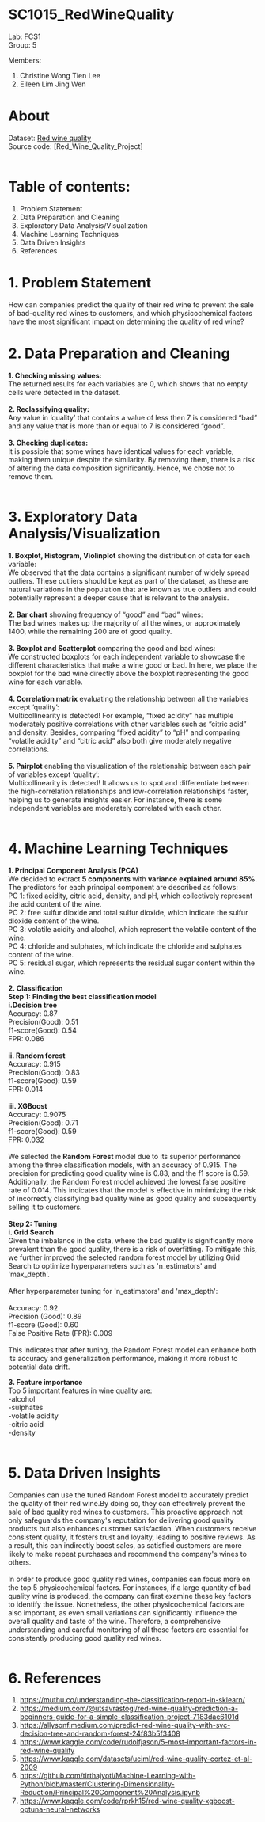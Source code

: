 # SC1015_RedWineQuality
Lab: FCS1<br>
Group: 5<br>

Members:
1. Christine Wong Tien Lee
2. Eileen Lim Jing Wen


# About
Dataset: [Red wine quality](winequality-red.csv)<br>
Source code: [Red_Wine_Quality_Project]<br>
<br>
# Table of contents:
1. Problem Statement
2. Data Preparation and Cleaning
3. Exploratory Data Analysis/Visualization
4. Machine Learning Techniques
5. Data Driven Insights
6. References

# 1. Problem Statement
How can companies predict the quality of their red wine to prevent the sale of bad-quality red wines to customers, and which physicochemical factors have the most significant impact on determining the quality of red wine?

# 2. Data Preparation and Cleaning
**1. Checking missing values:** <br>
The returned results for each variables are 0, which shows that no empty cells were detected in the dataset. <br>
<br>
**2. Reclassifying quality:**<br>
Any value in ‘quality’ that contains a value of less then 7 is considered “bad” and any value that is more than or equal to 7 is considered “good”.<br>
<br>
**3. Checking duplicates:**<br>
It is possible that some wines have identical values for each variable, making them unique despite the similarity. By removing them, there is a risk of altering the data composition significantly. Hence, we chose not to remove them. <br>
<br>
# 3. Exploratory Data Analysis/Visualization
**1. Boxplot, Histogram, Violinplot** showing the distribution of data for each variable:<br>
We observed that the data contains a significant number of widely spread outliers. These outliers should be kept as part of the dataset, as these are natural variations in the population that are known as true outliers and could potentially represent a deeper cause that is relevant to the analysis. <br>
<br>
**2. Bar chart** showing frequency of “good” and “bad” wines: <br>
The bad wines makes up the majority of all the wines, or approximately 1400, while the remaining 200 are of good quality.<br>
<br>
**3. Boxplot and Scatterplot** comparing the good and bad wines:<br>
We constructed boxplots for each independent variable to showcase the different characteristics that make a wine good or bad. In here, we place the boxplot for the bad wine directly above the boxplot representing the good wine for each variable.<br>
<br>
**4. Correlation matrix** evaluating the relationship between all the variables except ‘quality’: <br>
Multicollinearity is detected! For example, “fixed acidity” has multiple moderately positive correlations with other variables such as “citric acid” and density. Besides, comparing “fixed acidity” to “pH” and comparing “volatile acidity” and “citric acid” also both give moderately negative correlations.<br>
<br>
**5. Pairplot** enabling the visualization of the relationship between each pair of variables except ‘quality’:<br>
Multicollinearity is detected! It allows us to spot and differentiate between the high-correlation relationships and low-correlation relationships faster, helping us to generate insights easier. For instance, there is some independent variables are moderately correlated with each other.<br>
<br>
# 4. Machine Learning Techniques
**1. Principal Component Analysis (PCA)**<br>
We decided to extract **5 components** with **variance explained around 85%**. The predictors for each principal component are described as follows:<br>
PC 1: fixed acidity, citric acid, density, and pH, which collectively represent the acid content of the wine.<br>
PC 2: free sulfur dioxide and total sulfur dioxide, which indicate the sulfur dioxide content of the wine.<br>
PC 3: volatile acidity and alcohol, which represent the volatile content of the wine.<br>
PC 4: chloride and sulphates, which indicate the chloride and sulphates content of the wine.<br>
PC 5: residual sugar, which represents the residual sugar content within the wine.<br>
<br>
**2. Classification** <br>
**Step 1: Finding the best classification model**<br>
**i.Decision tree**<br>
Accuracy: 0.87<br>
Precision(Good): 0.51<br>
f1-score(Good): 0.54<br>
FPR: 0.086<br>
<br>
**ii. Random forest**<br>
Accuracy: 0.915<br>
Precision(Good): 0.83<br>
f1-score(Good): 0.59<br>
FPR: 0.014<br>
<br>
**iii. XGBoost**<br>
Accuracy: 0.9075<br>
Precision(Good): 0.71<br>
f1-score(Good): 0.59<br>
FPR: 0.032<br>
<br>
We selected the **Random Forest** model due to its superior performance among the three classification models, with an accuracy of 0.915. 
The precision for predicting good quality wine is 0.83, and the f1 score is 0.59. Additionally, the Random Forest model achieved the lowest 
false positive rate of 0.014. This indicates that the model is effective in minimizing the risk of incorrectly classifying bad quality wine as
good quality and subsequently selling it to customers.<br>
<br>
**Step 2: Tuning**<br>
**i. Grid Search**<br>
Given the imbalance in the data, where the bad quality is significantly more prevalent than the good quality, there is a risk of overfitting. To
mitigate this, we further improved the selected random forest model by utilizing Grid Search to optimize hyperparameters such as 
'n_estimators' and 'max_depth'.<br>
<br>
After hyperparameter tuning for 'n_estimators' and 'max_depth':<br>
<br>
Accuracy: 0.92<br>
Precision (Good): 0.89<br>
f1-score (Good): 0.60<br>
False Positive Rate (FPR): 0.009<br>
<br>
This indicates that after tuning, the Random Forest model can enhance both its accuracy and generalization performance, making it more 
robust to potential data drift.<br>


**3. Feature importance**<br>
Top 5 important features in wine quality are:<br>
-alcohol <br>
-sulphates<br>
-volatile acidity<br>
-citric acid<br>
-density<br>
<br>

# 5. Data Driven Insights<br>
Companies can use the tuned Random Forest model to accurately predict the quality of their red wine.By doing so, they can effectively prevent the sale of bad quality red wines to customers. This proactive approach not only safeguards the company's reputation for delivering good quality products but also enhances customer satisfaction. When customers receive consistent quality, it fosters trust and loyalty, leading to positive reviews. As a result, this can indirectly boost sales, as satisfied customers are more likely to make repeat purchases and recommend the company's wines to others.<br>
<br>
In order to produce good quality red wines, companies can focus more on the top 5 physicochemical factors. For instances, if a large quantity of bad quality wine is produced, the company can first examine these key factors to identify the issue. Nonetheless, the other physicochemical factors are also important, as even small variations can significantly influence the overall quality and taste of the wine. Therefore, a comprehensive understanding and careful monitoring of all these factors are essential for consistently producing good quality red wines.<br>
<br>

# 6. References
1. https://muthu.co/understanding-the-classification-report-in-sklearn/
2. https://medium.com/@utsavrastogi/red-wine-quality-prediction-a-beginners-guide-for-a-simple-classification-project-7183dae6101d
3. https://allysonf.medium.com/predict-red-wine-quality-with-svc-decision-tree-and-random-forest-24f83b5f3408
4. https://www.kaggle.com/code/rudolfjason/5-most-important-factors-in-red-wine-quality
5. https://www.kaggle.com/datasets/uciml/red-wine-quality-cortez-et-al-2009
6. https://github.com/tirthajyoti/Machine-Learning-with-Python/blob/master/Clustering-Dimensionality-Reduction/Principal%20Component%20Analysis.ipynb
7. https://www.kaggle.com/code/rprkh15/red-wine-quality-xgboost-optuna-neural-networks


